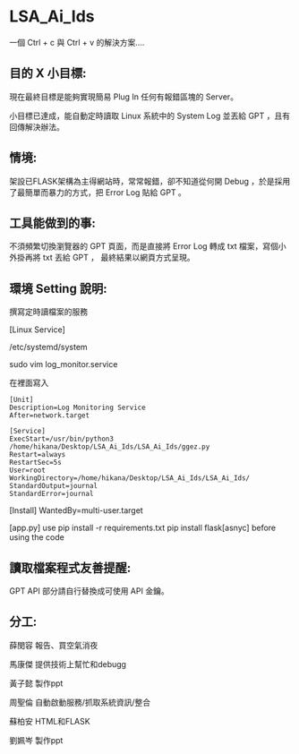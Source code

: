 # LSA_Ai_Ids
一個 Ctrl + c 與 Ctrl + v 的解決方案....

## 目的 X 小目標:
現在最終目標是能夠實現簡易 Plug In 任何有報錯區塊的 Server。

小目標已達成，能自動定時讀取 Linux 系統中的 System Log 並丟給 GPT ，且有回傳解決辦法。

## 情境:
架設已FLASK架構為主得網站時，常常報錯，卻不知道從何開 Debug ，於是採用了最簡單而暴力的方式，把 Error Log 貼給 GPT 。

## 工具能做到的事:
不須頻繁切換瀏覽器的 GPT 頁面，而是直接將 Error Log 轉成 txt 檔案，寫個小外掛再將 txt 丟給 GPT ， 最終結果以網頁方式呈現。

## 環境 Setting 說明:

撰寫定時讀檔案的服務

[Linux Service]

/etc/systemd/system

sudo vim log_monitor.service

在裡面寫入
```
[Unit]
Description=Log Monitoring Service
After=network.target

[Service]
ExecStart=/usr/bin/python3 /home/hikana/Desktop/LSA_Ai_Ids/LSA_Ai_Ids/ggez.py
Restart=always
RestartSec=5s
User=root
WorkingDirectory=/home/hikana/Desktop/LSA_Ai_Ids/LSA_Ai_Ids/
StandardOutput=journal
StandardError=journal
```

[Install]
WantedBy=multi-user.target

[app.py]
use 
pip install -r requirements.txt
pip install flask[asnyc]
before using the code

## 讀取檔案程式友善提醒:

GPT API 部分請自行替換成可使用 API 金鑰。

## 分工:

薛閔容  報告、買空氣消夜

馬康傑  提供技術上幫忙和debugg

黃子懿  製作ppt

周聖倫  自動啟動服務/抓取系統資訊/整合

蘇柏安   HTML和FLASK 

劉姵岑   製作ppt
